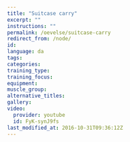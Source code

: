 ```yaml
---
title: "Suitcase carry"
excerpt: ""
instructions: ""
permalink: /oevelse/suitcase-carry
redirect_from: /node/
id: 
language: da
tags:
categories:
training_type: 
training_focus: 
equipment:
muscle_group:
alternative_titles:
gallery:
video:
  provider: youtube
  id: FyK-synJ9fs
last_modified_at: 2016-10-31T09:36:12Z
---
```



